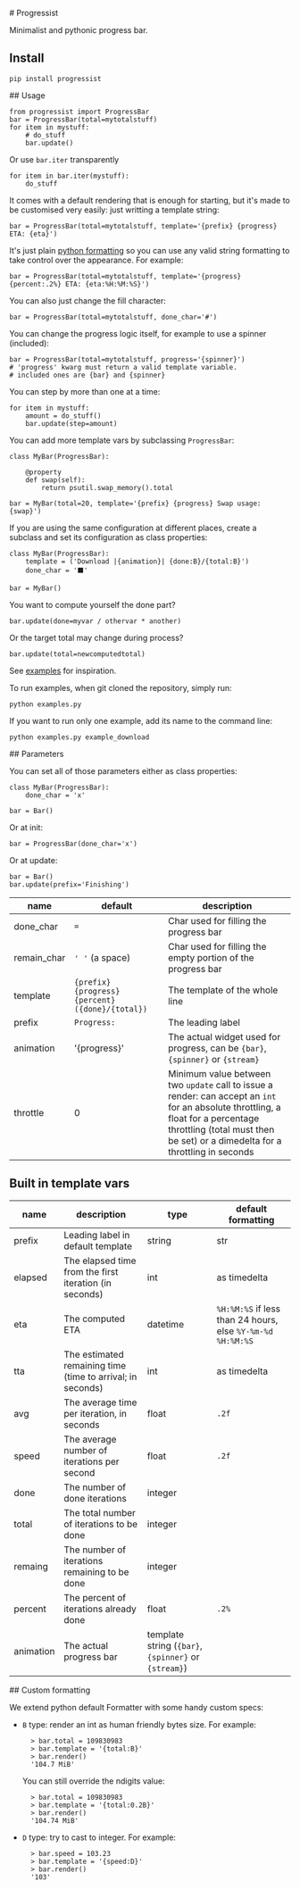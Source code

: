 # Progressist

Minimalist and pythonic progress bar.


## Install

    pip install progressist

## Usage

    from progressist import ProgressBar
    bar = ProgressBar(total=mytotalstuff)
    for item in mystuff:
        # do_stuff
        bar.update()

Or use `bar.iter` transparently

    for item in bar.iter(mystuff):
        do_stuff

It comes with a default rendering that is enough for starting, but it's made to be
customised very easily: just writting a template string:

    bar = ProgressBar(total=mytotalstuff, template='{prefix} {progress} ETA: {eta}')

It's just plain [python formatting](https://docs.python.org/3.4/library/string.html#formatspec)
so you can use any valid string formatting to take control over the appearance.
For example:

    bar = ProgressBar(total=mytotalstuff, template='{progress} {percent:.2%} ETA: {eta:%H:%M:%S}')

You can also just change the fill character:

    bar = ProgressBar(total=mytotalstuff, done_char='#')

You can change the progress logic itself, for example to use a spinner (included):

    bar = ProgressBar(total=mytotalstuff, progress='{spinner}')
    # 'progress' kwarg must return a valid template variable.
    # included ones are {bar} and {spinner}

You can step by more than one at a time:

    for item in mystuff:
        amount = do_stuff()
        bar.update(step=amount)

You can add more template vars by subclassing `ProgressBar`:

    class MyBar(ProgressBar):

        @property
        def swap(self):
            return psutil.swap_memory().total

    bar = MyBar(total=20, template='{prefix} {progress} Swap usage: {swap}')

If you are using the same configuration at different places, create a subclass and
set its configuration as class properties:

    class MyBar(ProgressBar):
        template = ('Download |{animation}| {done:B}/{total:B}')
        done_char = '⬛'

    bar = MyBar()

You want to compute yourself the done part?

    bar.update(done=myvar / othervar * another)

Or the target total may change during process?

    bar.update(total=newcomputedtotal)

See [examples](https://github.com/yohanboniface/progressist/blob/master/examples.py) for inspiration.

To run examples, when git cloned the repository, simply run:

    python examples.py

If you want to run only one example, add its name to the command line:

    python examples.py example_download


## Parameters

You can set all of those parameters either as class properties:

    class MyBar(ProgressBar):
        done_char = 'x'

    bar = Bar()

Or at init:

    bar = ProgressBar(done_char='x')

Or at update:

    bar = Bar()
    bar.update(prefix='Finishing')

| name  | default | description |
| ----- | ------ | ------------- |
| done_char | `=` | Char used for filling the progress bar |
| remain_char | `' '` (a space) | Char used for filling the empty portion of the progress bar |
| template | `{prefix} {progress} {percent} ({done}/{total})` | The template of the whole line |
| prefix | `Progress:` | The leading label |
| animation | '{progress}' | The actual widget used for progress, can be `{bar}`, `{spinner}` or `{stream}`
| throttle | 0 | Minimum value between two `update` call to issue a render: can accept an `int` for an absolute throttling, a float for a percentage throttling (total must then be set) or a dimedelta for a throttling in seconds


## Built in template vars

name      | description   | type | default formatting
| ------  | ------------- | ------ | ---------------- |
prefix    | Leading label in default template | string | str
elapsed   | The elapsed time from the first iteration (in seconds) | int | as timedelta
eta       | The computed ETA | datetime | `%H:%M:%S` if less than 24 hours, else `%Y-%m-%d %H:%M:%S`
tta       | The estimated remaining time (time to arrival; in seconds) | int | as timedelta
avg       | The average time per iteration, in seconds | float | `.2f`
speed     | The average number of iterations per second | float | `.2f`
done      | The number of done iterations | integer |
total     | The total number of iterations to be done | integer |
remaing   | The number of iterations remaining to be done | integer |
percent   | The percent of iterations already done | float | `.2%`
animation | The actual progress bar | template string (`{bar}`, `{spinner}` or `{stream}`) |


## Custom formatting

We extend python default Formatter with some handy custom specs:

- `B` type: render an int as human friendly bytes size. For example:

        > bar.total = 109830983
        > bar.template = '{total:B}'
        > bar.render()
        '104.7 MiB'

  You can still override the ndigits value:

        > bar.total = 109830983
        > bar.template = '{total:0.2B}'
        > bar.render()
        '104.74 MiB'

- `D` type: try to cast to integer. For example:

        > bar.speed = 103.23
        > bar.template = '{speed:D}'
        > bar.render()
        '103'
